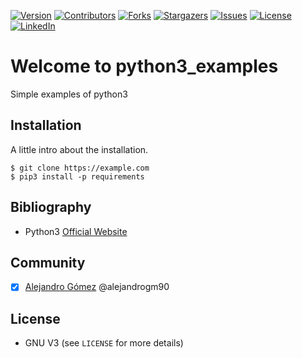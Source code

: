 [version-shield]: https://img.shields.io/badge/version-1.0-blue?style=for-the-badge
[contributors-shield]: https://img.shields.io/github/contributors/alejandrogm90/python3_examples.svg?style=for-the-badge
[forks-shield]: https://img.shields.io/github/forks/alejandrogm90/python3_examples.svg?style=for-the-badge
[stars-shield]: https://img.shields.io/github/stars/alejandrogm90/python3_examples.svg?style=for-the-badge
[issues-shield]: https://img.shields.io/github/issues/alejandrogm90/python3_examples.svg?style=for-the-badge
[license-shield]: https://img.shields.io/github/license/alejandrogm90/python3_examples.svg?style=for-the-badge
[linkedin-shield]: https://img.shields.io/badge/-LinkedIn-black.svg?style=for-the-badge&logo=linkedin&colorB=555

[version-url]: https://github.com/alejandrogm90/python3_examples/
[contributors-url]: https://github.com/alejandrogm90/python3_examples/graphs/contributors
[forks-url]: https://github.com/alejandrogm90/python3_examples/network/members
[stars-url]: https://github.com/alejandrogm90/python3_examples/stargazers
[issues-url]: https://github.com/alejandrogm90/python3_examples/issues
[license-url]: https://github.com/alejandrogm90/python3_examples/blob/master/LICENSE.txt
[linkedin-url]: https://www.linkedin.com/in/alejandro-g-762869129/

[![Version][version-shield]][version-url]
[![Contributors][contributors-shield]][contributors-url]
[![Forks][forks-shield]][forks-url]
[![Stargazers][stars-shield]][stars-url]
[![Issues][issues-shield]][issues-url]
[![License][license-shield]][license-url]
[![LinkedIn][linkedin-shield]][linkedin-url]

# Welcome to python3_examples
Simple examples of python3

## Installation
A little intro about the installation. 
```terminal
$ git clone https://example.com
$ pip3 install -p requirements
```

## Bibliography ##
- Python3 [Official Website](https://www.pyhton.org/)

## Community ##
- [x] [Alejandro Gómez](https://github.com/alejandrogm90) @alejandrogm90

## License ##
* GNU V3 (see `LICENSE` for more details)
